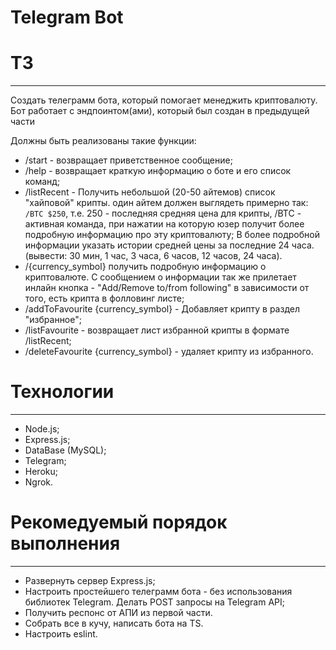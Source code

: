 # Telegram Bot

# ТЗ

---

Создать телеграмм бота, который помогает менеджить криптовалюту. Бот работает с эндпоинтом(ами), который был создан в предыдущей части

Должны быть реализованы такие функции:

- /start - возвращает приветственное сообщение;
- /help - возвращает краткую информацию о боте и его список команд;
- /listRecent - Получить небольшой (20-50 айтемов) список "хайповой" крипты. один айтем должен выглядеть примерно так: `/BTC $250`, т.е. 250 - последняя средняя цена для крипты, /BTC - активная команда, при нажатии на которую юзер получит более подробную информацию про эту криптовалюту; В более подробной информации указать истории средней цены за последние
24 часа. (вывести: 30 мин, 1 час, 3 часа, 6 часов, 12 часов, 24 часа).
- /{currency_symbol} получить подробную информацию о криптовалюте. С сообщением о информации так же прилетает инлайн кнопка - "Add/Remove to/from following" в зависимости от того, есть крипта в фолловинг листе;
- /addToFavourite {currency_symbol} -  Добавляет крипту в раздел "избранное";
- /listFavourite - возвращает лист избранной крипты в формате /listRecent;
- /deleteFavourite {currency_symbol} - удаляет крипту из избранного.

# Технологии

---

- Node.js;
- Express.js;
- DataBase (MySQL);
- Telegram;
- Heroku;
- Ngrok.

# Рекомедуемый порядок выполнения

---

- Развернуть сервер Express.js;
- Настроить простейшего телеграмм бота - без использования библиотек Telegram. Делать POST запросы на  Telegram API;
- Получить респонс от АПИ из первой части.
- Собрать все в кучу, написать бота на TS.
- Настроить eslint.
